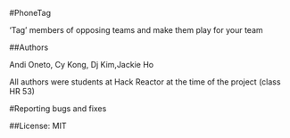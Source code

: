 #PhoneTag

‘Tag’ members of opposing teams and make them play for your team

##Authors

Andi Oneto, Cy Kong, Dj Kim,Jackie Ho

All authors were students at Hack Reactor at the time of the project (class HR 53)

#Reporting bugs and fixes  

##License: MIT
